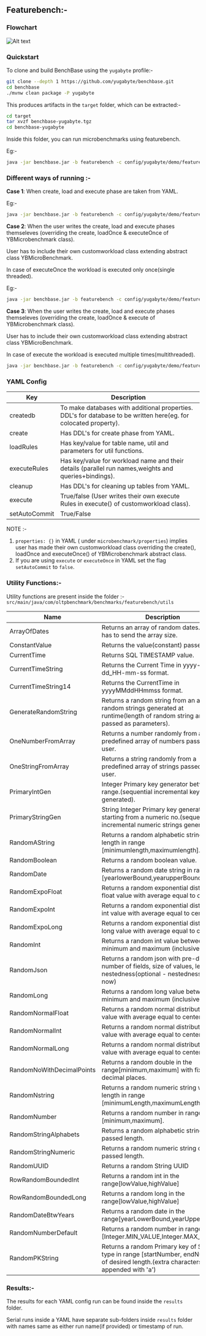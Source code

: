 ##  Featurebench:-


### Flowchart
![Alt text](Flowchart.jpg?raw=true "Optional Title")

### Quickstart

To clone and build BenchBase using the `yugabyte` profile:-

```bash
git clone --depth 1 https://github.com/yugabyte/benchbase.git
cd benchbase
./mvnw clean package -P yugabyte
```

This produces artifacts in the `target` folder, which can be extracted:-

```bash
cd target
tar xvzf benchbase-yugabyte.tgz
cd benchbase-yugabyte
```

Inside this folder, you can run microbenchmarks using featurebench.

Eg:-

```bash
java -jar benchbase.jar -b featurebench -c config/yugabyte/demo/featurebench_santanu_t1_10_10k.yaml --create=true --load=true --execute=true
```


### Different ways of running :-

**Case 1**: When create, load and execute phase are taken from YAML.

Eg:-
```bash
java -jar benchbase.jar -b featurebench -c config/yugabyte/demo/featurebench_santanu_t1_10_10k.yaml --create=true --load=true --execute=true
```

**Case 2**: When the user writes the create, load and execute phases themseleves (overriding the create, loadOnce & executeOnce of YBMicrobenchmark class).

User has to include their own customworkload class extending abstract class YBMicroBenchmark.

In case of executeOnce the workload is executed only once(single threaded).

Eg:-
```bash
java -jar benchbase.jar -b featurebench -c config/yugabyte/demo/featurebench_scan_sonal.yaml --create=true --load=true --execute=true
```

**Case 3**:
When the user writes the create, load and execute phases themseleves (overriding the create, loadOnce & execute of YBMicrobenchmark class).

User has to include their own customworkload class extending abstract class YBMicroBenchmark.

In case of execute the workload is executed multiple times(multithreaded).
```bash
java -jar benchbase.jar -b featurebench -c config/yugabyte/demo/featurebench_microbenchmark1_sonal.yaml --create=true --load=true --execute=true
```

### YAML Config
| Key           | Description                                                                                                      |
|---------------|------------------------------------------------------------------------------------------------------------------|
| createdb      | To make databases with additional properties. DDL's for database to be written here(eg. for colocated property). |
 | create        | Has DDL's for create phase from YAML.                                                                            |
| loadRules     | Has key/value for table name, util and parameters for util functions.                                            |
| executeRules  | Has key/value for workload name and their details (parallel run names,weights and queries+bindings).             |
| cleanup       | Has DDL's for cleaning up tables from YAML.                                                                      |
| execute       | True/false (User writes their own execute Rules in execute() of customworkload class).                           |
| setAutoCommit | True/False                                                                                                       |


NOTE :-
1. `properties: {}` in YAML ( under `microbenchmark/properties`) implies user has made their own customworkload class overriding the create(), loadOnce and executeOnce() of YBMicrobenchmark abstract class.
2.  If you are using `execute` or `executeOnce` in YAML set the flag `setAutoCommit` to `false`.
### Utility Functions:-

Utility functions are present inside the folder :-
`src/main/java/com/oltpbenchmark/benchmarks/featurebench/utils`

| Name                      | Description                                                                                                                           | Parameters                              | Parameter Type           |
|---------------------------|---------------------------------------------------------------------------------------------------------------------------------------|-----------------------------------------|--------------------------|
| ArrayOfDates              | Returns an array of random dates. User has to send the array size.                                                                    | arraySize                               | Integer                  |
| ConstantValue             | Returns the value(constant) passed to it.                                                                                             | constantVal                             | List of Objects          |
| CurrentTime               | Returns SQL TIMESTAMP value.                                                                                                          | None                                    | None                     |
| CurrentTimeString         | Returns the Current Time in yyyy-MM-dd_HH-mm-ss format.                                                                               | None                                    | None                     |
| CurrentTimeString14       | Returns the CurrentTime in yyyyMMddHHmmss format.                                                                                     | None                                    | None                     |
| GenerateRandomString      | Returns a random string from an array of random strings generated at runtime(length of random string and array passed as parameters). | desiredLength,sizeOfStringArray         | Integer ,Integer         |
| OneNumberFromArray        | Returns a number randomly from a predefined array of numbers passed by user.                                                          | listOfIntegers                          | List of Integers         |
| OneStringFromArray        | Returns a string randomly from a predefined array of strings passed by user.                                                          | str                                     | List of Strings          |
| PrimaryIntGen             | Integer Primary key generator between a range.(sequential incremental keys generated).                                                | upperRange,lowerRange                   | Integer,Integer          |
| PrimaryStringGen          | String Integer Primary key generator starting from a numeric no.(sequential incremental numeric strings generated).                   | startNumber,desiredLength               | Integer,Integer          |
| RandomAString             | Returns a random alphabetic string with length in range [minimumlength,maximumlength].                                                | minimumLength,maximumLength             | Integer,Integer          |
| RandomBoolean             | Returns a random boolean value.                                                                                                       | None                                    | None                     |
| RandomDate                | Returns a random date string in range [yearlowerBound,yearupperBound]                                                                 | yearlowerBound,yearupperBound           | Integer,Integer          |
| RandomExpoFloat           | Returns a random exponential distribution float value with average equal to center.                                                   | center,deviation                        | Double,Double            |
| RandomExpoInt             | Returns a random exponential distribution int value with average equal to center.                                                     | center,deviation                        | Integer,Integer          |
| RandomExpoLong            | Returns a random exponential distribution long value with average equal to center.                                                    | center,deviation                        | Long,Long                |
| RandomInt                 | Returns a random int value between minimum and maximum (inclusive).                                                                   | minimum,maximum                         | Integer,Integer          |
| RandomJson                | Returns a random json with pre-defined number of fields, size of values, level of nestedness(optional - nestedness=1 for now)         | fields,valueLength,nestedness           | Integer,Integer,Integer  |
| RandomLong                | Returns a random long value between minimum and maximum (inclusive)                                                                   | minimum, maximum                        | Long,Long                |
| RandomNormalFloat         | Returns a random normal distribution float value with average equal to center                                                         | center,deviation                        | Double,Double            |
| RandomNormalInt           | Returns a random normal distribution int value with average equal to center                                                           | center,deviation                        | Integer,Integer          |
| RandomNormalLong          | Returns a random normal distribution long value with average equal to center                                                          | center,deviation                        | Long,Long                |
| RandomNoWithDecimalPoints | Returns a random double in the range[minimum,maximum] with fixed decimal places.                                                      | lowerBound,upperBound,decimalPoints     | Integer,Integer,Integer  |
| RandomNstring             | Returns a random numeric string with length in range [minimumLength,maximumLength].                                                   | minimumLength,maximumLength             | Integer,Integer          |
| RandomNumber              | Returns a random number in range [minimum,maximum].                                                                                   | minimum,maximum                         | Integer,Integer          |
| RandomStringAlphabets     | Returns a random alphabetic string of passed length.                                                                                  | desiredLength                           | Integer                  |
| RandomStringNumeric       | Returns a random numeric string of passed length.                                                                                     | desiredLength                           | Integer                  |
| RandomUUID                | Returns a random String UUID                                                                                                          | None                                    | None                     |
| RowRandomBoundedInt       | Returns a random int in the range[lowValue,highValue]                                                                                 | lowValue,highValue                      | Integer,Integer          |
| RowRandomBoundedLong      | Returns a random long in the range[lowValue,highValue]                                                                                | lowValue,highValue                      | Long,Long                |
| RandomDateBtwYears        | Returns a random date in the range[yearLowerBound,yearUpperBound]                                                                     | yearLowerBound,yearUpperBound           | Integer,Integer          |
| RandomNumberDefault       | Returns a random number in range [Integer.MIN_VALUE,Integer.MAX_VALUE]                                                                | None                                    | None                     |
| RandomPKString            | Returns a random Primary key of String type in range [startNumber, endNumber] of desired length.(extra characters appended with 'a')  | startNumber,endNumber,desiredLength     | Integer,Integer,Integer  |

### Results:-

The results for each YAML config run can be found inside the `results` folder.

Serial runs inside a YAML have separate sub-folders inside `results` folder with names same as either run name(if provided) or timestamp of run.





















